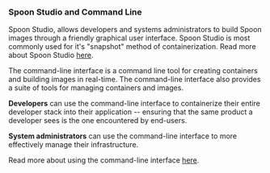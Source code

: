 ### Spoon Studio and Command Line

Spoon Studio, allows developers and systems administrators to build Spoon images through a friendly graphical user interface. Spoon Studio is most commonly used for it's "snapshot" method of containerization. Read more about Spoon Studio [here](/docs/reference#ide).

The command-line interface is a command line tool for creating containers and building images in real-time. The command-line interface also provides a suite of tools for managing containers and images.

**Developers** can use the command-line interface to containerize their entire developer stack into their application -- ensuring that the same product a developer sees is the one encountered by end-users.

**System administrators** can use the command-line interface to more effectively manage their infrastructure.

Read more about using the command-line interface [here](/docs/reference#CommandLine).